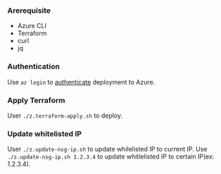 ### Arerequisite
- Azure CLI
- Terraform
- curl
- jq

### Authentication
Use `az login` to [authenticate](https://learn.microsoft.com/en-us/azure/developer/terraform/get-started-windows-bash?tabs=bash#5-authenticate-terraform-to-azure) deployment to Azure.

### Apply Terraform
User `./z.terraform-apply.sh` to deploy.

### Update whitelisted IP
User `./z.update-nsg-ip.sh` to update whilelisted IP to current IP.
Use `./z.update-nsg-ip.sh 1.2.3.4` to update whitlelisted IP to certain IP(ex: 1.2.3.4).

